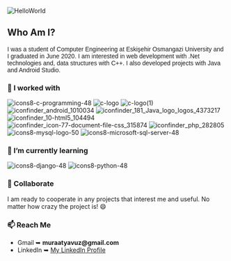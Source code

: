 
![HelloWorld](https://user-images.githubusercontent.com/58748375/87801556-90c92500-c858-11ea-8c92-164b94f95914.png)

<h2>Who Am I?</h2>
<p style="font-family: 'Comic Sans MS', sans-serif;"> I was a student of Computer Engineering at Eskişehir Osmangazi University and I graduated in June 2020. I am interested in web development with .Net technologies and, data structures with C++. I also developed projects with Java and Android Studio.</p>

<h3>🔭 I worked with </h3>

![icons8-c-programming-48](https://user-images.githubusercontent.com/58748375/87805752-8ad64280-c85e-11ea-9094-18d86e989015.png)
![c-logo](https://user-images.githubusercontent.com/58748375/87804295-52ce0000-c85c-11ea-8b95-b5552c5df5f0.png) 
![c-logo(1)](https://user-images.githubusercontent.com/58748375/87804353-6bd6b100-c85c-11ea-8561-6c92f2f7b4a5.png) 
![iconfinder_android_1010034](https://user-images.githubusercontent.com/58748375/87804742-f9b29c00-c85c-11ea-95a1-0976072798c3.png) ![iconfinder_181_Java_logo_logos_4373217](https://user-images.githubusercontent.com/58748375/87804761-ff0fe680-c85c-11ea-8377-7d3290a848b7.png)
![iconfinder_10-html5_104494](https://user-images.githubusercontent.com/58748375/87804964-4a29f980-c85d-11ea-82e5-4b7bbe3173a1.png) 
![iconfinder_icon-77-document-file-css_315874](https://user-images.githubusercontent.com/58748375/87804971-4c8c5380-c85d-11ea-89d8-e8b4e8c61220.png) ![iconfinder_php_282805](https://user-images.githubusercontent.com/58748375/87804976-4e561700-c85d-11ea-8159-32543d896043.png) <br>
![icons8-mysql-logo-50](https://user-images.githubusercontent.com/58748375/87805204-a42abf00-c85d-11ea-8d50-5ef82fd6d625.png) 
![icons8-microsoft-sql-server-48](https://user-images.githubusercontent.com/58748375/87805206-a4c35580-c85d-11ea-9edf-989e56d7135b.png)

<h3>🌱 I’m currently learning</h3>

![icons8-django-48](https://user-images.githubusercontent.com/58748375/87806353-69298b00-c85f-11ea-877f-259a5bc60c5c.png)
![icons8-python-48](https://user-images.githubusercontent.com/58748375/87806354-69c22180-c85f-11ea-97d8-288dabdffc80.png)
<h3> 👯 Collaborate </h3>
<p> I am ready to cooperate in any projects that interest me and useful. No matter how crazy the project is! 😄 </p>
<h3> 📫 Reach Me </h3>
<ul>
  <li> Gmail ➥
 <b> muraatyavuz@gmail.com </b> </li>
  <li> LinkedIn ➥
    <a href="https://www.linkedin.com/in/murat-yavuz/"> My LinkedIn Profile </a> </li>
</ul>


<!--
- 🤔 I’m looking for help with ...
- 💬 Ask me about ...
- 😄 Pronouns: ...
- ⚡ Fun fact: ...
-->

